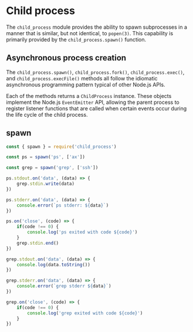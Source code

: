 # Child process

The `child_process` module provides the ability to spawn subprocesses in a manner that is similar, but not identical, to `popen(3)`. This capability is primarily provided by the `child_process.spawn()` function. 

## Asynchronous process creation

The `child_process.spawn()`, `child_process.fork()`, `child_process.exec()`, and `child_process.execFile()` methods all follow the idiomatic asynchronous programming pattern typical of other Node.js APIs.

Each of the methods returns a `ChildProcess` instance. These objects implement the Node.js `EventEmitter` API, allowing the parent process to register listener functions that are called when certain events occur during the life cycle of the child process.

## spawn

```js
const { spawn } = require('child_process')

const ps = spawn('ps', ['ax'])

const grep = spawn('grep', ['ssh'])

ps.stdout.on('data', (data) => {
    grep.stdin.write(data)
})

ps.stderr.on('data', (data) => {
    console.error(`ps stderr: ${data}`)
})

ps.on('close', (code) => {
    if(code !== 0) {
        console.log('ps exited with code ${code}')
    }
    grep.stdin.end()
})

grep.stdout.on('data', (data) => {
    console.log(data.toString())
})

grep.stderr.on('data', (data) => {
    console.error(`grep stderr ${data}`)
})

grep.on('close', (code) => {
    if(code !== 0) {
        console.log('grep exited with code ${code}')
    }
})
```
